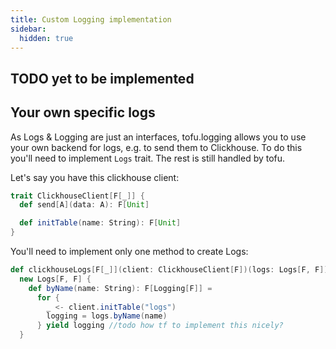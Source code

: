 ```yaml
---
title: Custom Logging implementation
sidebar:
  hidden: true
---
```


## TODO yet to be implemented

## Your own specific logs

As Logs & Logging are just an interfaces, tofu.logging allows you to use your own backend for logs, e.g. to send them to Clickhouse. To do this you'll need to
implement `Logs` trait. The rest is still handled by tofu.

Let's say you have this clickhouse client:

```scala
trait ClickhouseClient[F[_]] {
  def send[A](data: A): F[Unit]

  def initTable(name: String): F[Unit]
}

```

You'll need to implement only one method to create Logs:

```scala
def clickhouseLogs[F[_]](client: ClickhouseClient[F])(logs: Logs[F, F]) =
  new Logs[F, F] {
    def byName(name: String): F[Logging[F]] =
      for {
        _ <- client.initTable("logs")
        logging = logs.byName(name)
      } yield logging //todo how tf to implement this nicely?
  }
```